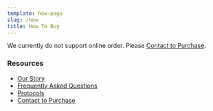 ```yaml
---
template: how-page
slug: /how
title: How To Buy
---
```

We currently do not support online order. Please [Contact to Purchase](/contact).



### Resources

* [Our Story](/about)
* [Frequently Asked Questions](/faq)
* [Protocols](/protocol)
* [Contact to Purchase](/contact)